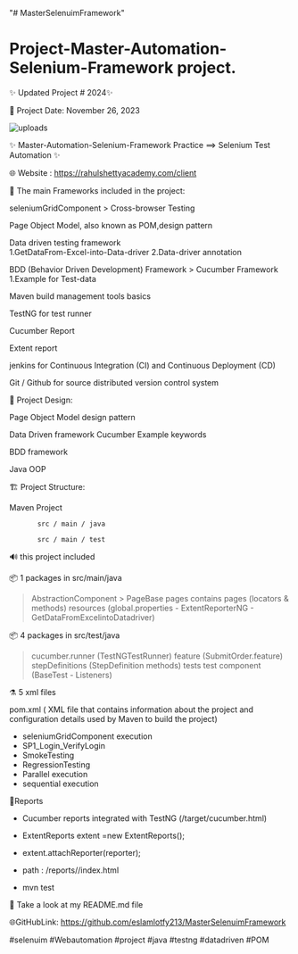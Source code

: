 "# MasterSelenuimFramework"


# Project-Master-Automation-Selenium-Framework project.

✨ Updated Project # 2024✨

📅 Project Date: November 26, 2023

![uploads](https://github.com/eslamlotfy213/MasterSelenuimFramework/assets/107763855/f9c45052-1627-4ed5-9961-252a8f252658)

✨ Master-Automation-Selenium-Framework Practice ==> Selenium Test Automation ✨

🌐 Website : https://rahulshettyacademy.com/client


📝 The main Frameworks included in the project:

seleniumGridComponent > Cross-browser Testing

Page Object Model, also known as POM,design pattern

Data driven testing framework  
1.GetDataFrom-Excel-into-Data-driver
2.Data-driver annotation

BDD (Behavior Driven Development) Framework  > Cucumber Framework
1.Example for Test-data

Maven build management tools basics

TestNG for test runner

Cucumber Report

Extent report

jenkins for Continuous Integration (CI) and Continuous Deployment (CD)

Git / Github for source distributed version control system



🎨 Project Design:

Page Object Model design pattern

Data Driven framework Cucumber Example keywords

BDD framework

Java OOP



🏗️ Project Structure:

Maven Project

           src / main / java

           src / main / test



🔊 this project included

📦️ 1 packages in src/main/java

>AbstractionComponent > PageBase
>pages contains pages (locators & methods)
>resources (global.properties - ExtentReporterNG - GetDataFromExcelintoDatadriver)


📦️ 4 packages in src/test/java

>cucumber.runner (TestNGTestRunner)
>feature (SubmitOrder.feature)
>stepDefinitions (StepDefinition methods)
> tests
> test component (BaseTest - Listeners)




⚗️ 5 xml files

pom.xml ( XML file that contains information about the project and configuration details used by Maven to build the project)

- seleniumGridComponent execution
- SP1_Login_VerifyLogin
- SmokeTesting
- RegressionTesting
- Parallel execution
- sequential  execution


🧱Reports
- Cucumber reports integrated with TestNG (/target/cucumber.html)
- ExtentReports extent =new ExtentReports();
- extent.attachReporter(reporter);
- path : /reports//index.html

  <listeners>
    <listener class-name="baseComponent.Listeners"/>
  </listeners>

- mvn test




🔎 Take a look at my README.md file



🌐GitHubLink: https://github.com/eslamlotfy213/MasterSelenuimFramework

#selenuim #Webautomation #project #java #testng #datadriven #POM
 



